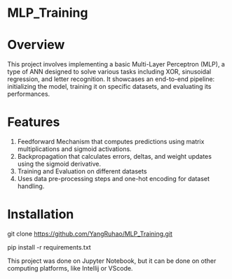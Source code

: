 # MLP_Training

# Overview

This project involves implementing a basic Multi-Layer Perceptron (MLP), a type of ANN designed to solve various tasks including XOR, sinusoidal regression, and letter recognition. It showcases an end-to-end pipeline: initializing the model, training it on specific datasets, and evaluating its performances. 

# Features
1. Feedforward Mechanism that computes predictions using matrix multiplications and sigmoid activations.
2. Backpropagation that calculates errors, deltas, and weight updates using the sigmoid derivative.
3. Training and Evaluation on different datasets
4. Uses data pre-processing steps and one-hot encoding for dataset handling.

# Installation 
git clone https://github.com/YangRuhao/MLP_Training.git

pip install -r requirements.txt

This project was done on Jupyter Notebook, but it can be done on other computing platforms, like Intellij or VScode.
